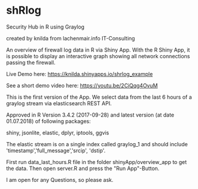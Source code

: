 # shRlog

Security Hub in R using Graylog

created by knilda from lachenmair.info IT-Consulting


An overview of firewall log data in R via Shiny App.
With the R Shiny App, it is possible to display an interactive graph showing all network connections passing the firewall.  

Live Demo here: https://knilda.shinyapps.io/shrlog_example

See a short demo video here: https://youtu.be/2CiQqg4OvuM 

This is the first version of the App. 
We select data from the last 6 hours of a graylog stream via elasticsearch REST API.

Approved in R Version 3.4.2 (2017-09-28) and latest version (at date 01.07.2018) of following packages: 

shiny, jsonlite, elastic, dplyr, iptools, ggvis

The elastic stream is on a single index called graylog_1 and should include 'timestamp','full_message','srcip', 'dstip'.

First run data_last_hours.R file in the folder shinyApp/overview_app to get the data. Then open server.R and press the "Run App"-Button. 

I am open for any Questions, so please ask. 
